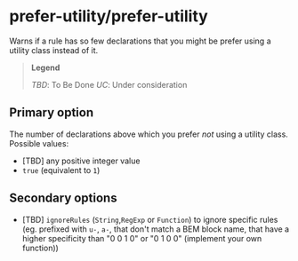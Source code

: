 prefer-utility/prefer-utility
===

Warns if a rule has so few declarations that you might be prefer using a utility class instead of it.

> **Legend**
>
> *TBD*: To Be Done
> *UC*: Under consideration

## Primary option

The number of declarations above which you prefer *not* using a utility class. Possible values:

 - [TBD] any positive integer value
 - `true` (equivalent to `1`)

## Secondary options

 - [TBD] `ignoreRules` (`String`,`RegExp` or `Function`) to ignore specific rules (eg. prefixed with `u-`, `a-`, that don't match a BEM block name, that have a higher specificity than "0 0 1 0" or "0 1 0 0" (implement your own function))